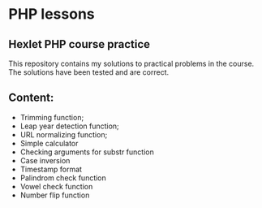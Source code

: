# PHP lessons
## Hexlet PHP course practice
This repository contains my solutions to practical problems in the course. The solutions have been tested and are correct.

## Content:
- Trimming function;
- Leap year detection function;
- URL normalizing function;
- Simple calculator
- Checking arguments for substr function
- Сase inversion
- Timestamp format
- Palindrom check function
- Vowel check function
- Number flip function
